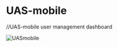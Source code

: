 # UAS-mobile

//UAS-mobile user management dashboard

![UASmobile](https://user-images.githubusercontent.com/106203260/224812387-8630c6d4-05ce-4690-90a7-1ee4362f96a5.PNG)

